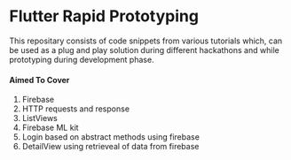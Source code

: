 # Flutter Rapid Prototyping 

This repositary consists of code snippets from various tutorials which, can be used as a plug and play solution during different hackathons and while prototyping during development phase.
 
#### Aimed To Cover
1. Firebase 
2. HTTP requests and response
3. ListViews
4. Firebase ML kit
5. Login based on abstract methods using firebase
6. DetailView using retrieveal of data from firebase
